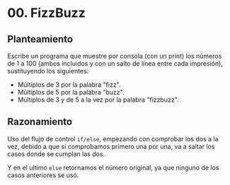 # 00. FizzBuzz

## Planteamiento

Escribe un programa que muestre por consola (con un print) los números de 1 a 100 (ambos incluidos y con un salto de línea entre cada impresión), sustituyendo los siguientes:

- Múltiplos de 3 por la palabra "fizz".
- Múltiplos de 5 por la palabra "buzz".
- Múltiplos de 3 y de 5 a la vez por la palabra "fizzbuzz".

## Razonamiento

<!-- Previamente respondido -->

Uso del flujo de control `if/else`, empezando con comprobar los dos a la vez, debido a que si comprobamos primero una por una, va a saltar los casos donde se cumplan las dos.

Y en el ultimo `else` retornamos el número original, ya que ninguno de los casos anteriores se usó.
